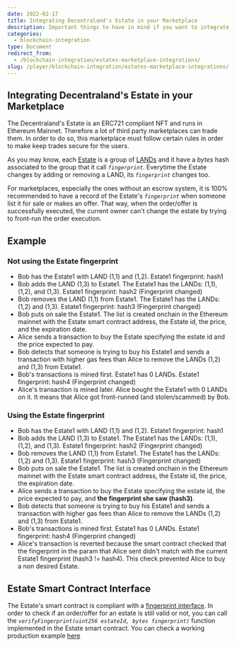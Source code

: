 ```yaml
---
date: 2022-02-17
title: Integrating Decentraland's Estate in your Marketplace
description: Important things to have in mind if you want to integrate the Decentraland's Estate in your marketplace
categories:
  - blockchain-integration
type: Document
redirect_from:
  - /blockchain-integration/estates-marketplace-integrations/
slug: /player/blockchain-integration/estates-marketplace-integrations/
---
```


## Integrating Decentraland's Estate in your Marketplace

The Decentraland's Estate is an ERC721 compliant NFT and runs in Ethereum Mainnet. Therefore a lot of third party marketplaces can trade them. In order to do so, this marketplace must follow
certain rules in order to make keep trades secure for the users.

As you may know, each [Estate](https://docs.decentraland.org/decentraland/faq/#what-is-an-estate) is a group of [LANDs](https://docs.decentraland.org/decentraland/faq/#what-is-land) and it have a _bytes_ hash associated to the group that it call _`fingerprint`_. Everytime the Estate changes by adding or removing a LAND, its _`fingerprint`_ changes too.

For marketplaces, especially the ones without an escrow system, it is 100% recommended to have a record of the Estate's _`fingerprint`_ when someone list it for sale or makes an offer. That way, when the order/offer is successfully executed, the current owner can't change the estate by trying to front-run the order execution.

## Example

### Not using the Estate fingerprint

- Bob has the Estate1 with LAND (1,1) and (1,2). Estate1 fingerprint: hash1
- Bob adds the LAND (1,3) to Estate1. The Estate1 has the LANDs: (1,1), (1,2), and (1,3). Estate1 fingerprint: hash2 (Fingerprint changed)
- Bob removes the LAND (1,1) from Estate1. The Estate1 has the LANDs: (1,2) and (1,3). Estate1 fingerprint: hash3 (Fingerprint changed)
- Bob puts on sale the Estate1. The list is created onchain in the Ethereum mainnet with the Estate smart contract address, the Estate id, the price, and the expiration date.
- Alice sends a transaction to buy the Estate specifying the estate id and the price expected to pay.
- Bob detects that someone is trying to buy his Estate1 and sends a transaction with higher gas fees than Alice to remove the LANDs (1,2) and (1,3) from Estate1.
- Bob's transactions is mined first. Estate1 has 0 LANDs. Estate1 fingerprint: hash4 (Fingerprint changed)
- Alice's transaction is mined later. Alice bought the Estate1 with 0 LANDs on it. It means that Alice got front-runned (and stolen/scammed) by Bob.

### Using the Estate fingerprint

- Bob has the Estate1 with LAND (1,1) and (1,2). Estate1 fingerprint: hash1
- Bob adds the LAND (1,3) to Estate1. The Estate1 has the LANDs: (1,1), (1,2), and (1,3). Estate1 fingerprint: hash2 (Fingerprint changed)
- Bob removes the LAND (1,1) from Estate1. The Estate1 has the LANDs: (1,2) and (1,3). Estate1 fingerprint: hash3 (Fingerprint changed)
- Bob puts on sale the Estate1. The list is created onchain in the Ethereum mainnet with the Estate smart contract address, the Estate id, the price, the expiration date.
- Alice sends a transaction to buy the Estate specifying the estate id, the price expected to pay, and **the fingerprint she saw (hash3)**.
- Bob detects that someone is trying to buy his Estate1 and sends a transaction with higher gas fees than Alice to remove the LANDs (1,2) and (1,3) from Estate1.
- Bob's transactions is mined first. Estate1 has 0 LANDs. Estate1 fingerprint: hash4 (Fingerprint changed)
- Alice's transaction is reverted because the smart contract checked that the fingerprint in the param that Alice sent didn't match with the current Estate1 fingerprint (hash3 != hash4). This check prevented Alice to buy a non desired Estate.

## Estate Smart Contract Interface

The Estate's smart contract is compliant with a [fingerprint interface](https://github.com/decentraland/land/blob/master/contracts/estate/EstateStorage.sol#L19). In order to check if an order/offer for an estate is still valid or not, you can call the _`verifyFingerprint(uint256 estateId, bytes fingerprint)`_ function implemented in the Estate smart contract. You can check a working production example [here](https://github.com/decentraland/marketplace-contracts/blob/master/contracts/marketplace/MarketplaceV2.sol#L382)
